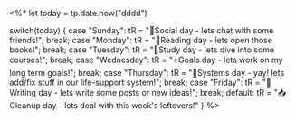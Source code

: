 <%*
let today = tp.date.now("dddd")

switch(today) {
	case "Sunday":
		tR = "🤗Social day - lets chat with some friends!";
		break;
	case "Monday":
		tR = "📖Reading day - lets open those books!";
		break;
	case "Tuesday":
		tR = "🔬Study day - lets dive into some courses!";
		break;
	case "Wednesday":
		tR = "⭐Goals day - lets work on my long term goals!";
		break;
	case "Thursday":
		tR = "🔧Systems day - yay! lets add/fix stuff in our life-support system!";
		break;
	case "Friday":
		tR = "📝Writing day - lets write some posts or new ideas!";
		break;
	default:
		tR = "📥Cleanup day - lets deal with this week's leftovers!"
}
%>